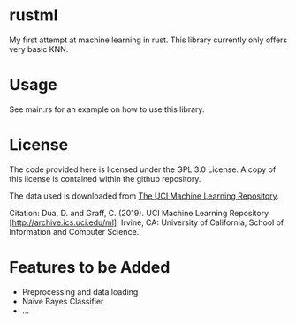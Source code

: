 # rustml
My first attempt at machine learning in rust. This library currently only offers very basic KNN.

# Usage

See main.rs for an example on how to use this library.

# License

The code provided here is licensed under the GPL 3.0 License. A copy of this license is contained within the github repository.

The data used is downloaded from [The UCI Machine Learning Repository](https://archive.ics.uci.edu/ml/datasets/Optical+Recognition+of+Handwritten+Digits).

Citation: Dua, D. and Graff, C. (2019). UCI Machine Learning Repository [http://archive.ics.uci.edu/ml]. Irvine, CA: University of California, School of Information and Computer Science.

# Features to be Added
* Preprocessing and data loading
* Naive Bayes Classifier
* ...
